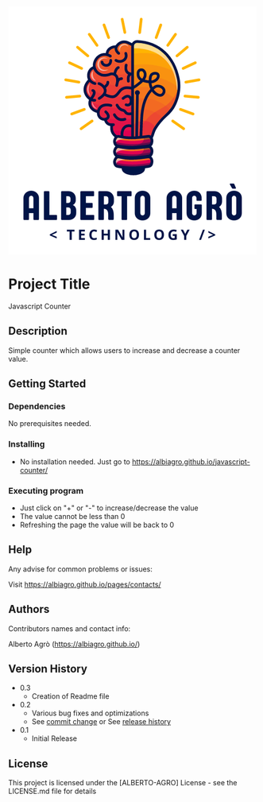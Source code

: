 <img src= "img/alberto.png"></img>

# Project Title

Javascript Counter

## Description

Simple counter which allows users to increase and decrease a counter value.

## Getting Started

### Dependencies

No prerequisites needed.   

### Installing

* No installation needed. Just go to https://albiagro.github.io/javascript-counter/

### Executing program

* Just click on "+" or "-" to increase/decrease the value
* The value cannot be less than 0
* Refreshing the page the value will be back to 0

## Help

Any advise for common problems or issues:

Visit https://albiagro.github.io/pages/contacts/

## Authors

Contributors names and contact info:

Alberto Agrò (https://albiagro.github.io/)

## Version History

* 0.3
    * Creation of Readme file
* 0.2
    * Various bug fixes and optimizations
    * See [commit change]() or See [release history]()
* 0.1
    * Initial Release

## License

This project is licensed under the [ALBERTO-AGRO] License - see the LICENSE.md file for details
